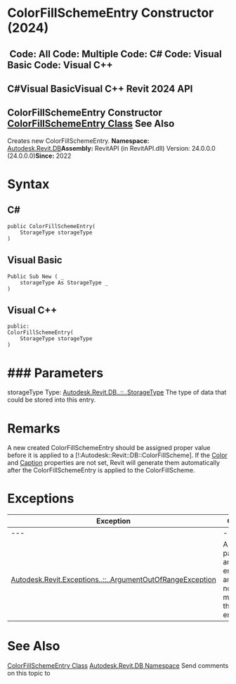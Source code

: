 # ColorFillSchemeEntry Constructor (2024)

﻿
 Code: All Code: Multiple Code: C# Code: Visual Basic Code: Visual C++   
---  
C#Visual BasicVisual C++
Revit 2024 API  
---  
ColorFillSchemeEntry Constructor   
[ColorFillSchemeEntry Class](065ddef3-065a-8bd5-9d34-4d2efd126e43.md "ColorFillSchemeEntry Class") See Also  
---  
Creates new ColorFillSchemeEntry. 
**Namespace:** [Autodesk.Revit.DB](87546ba7-461b-c646-cbb1-2cb8f5bff8b2.md "Autodesk.Revit.DB Namespace")**Assembly:** RevitAPI (in RevitAPI.dll) Version: 24.0.0.0 (24.0.0.0)**Since:** 2022 
# Syntax
C#  
---  
```text
public ColorFillSchemeEntry(
	StorageType storageType
)
```
  
Visual Basic  
---  
```text
Public Sub New ( _
	storageType As StorageType _
)
```
  
Visual C++  
---  
```text
public:
ColorFillSchemeEntry(
	StorageType storageType
)
```
  
# ### Parameters
storageType
    Type: [Autodesk.Revit.DB..::..StorageType](3dbebcb8-792b-a3dd-fe63-faaa05704f3c.md "StorageType Enumeration") The type of data that could be stored into this entry. 
# Remarks
A new created ColorFillSchemeEntry should be assigned proper value before it is applied to a [!:Autodesk::Revit::DB::ColorFillScheme]. If the [Color](51bf35c9-3ae3-7fef-2bfb-0b9007742126.md "Color Property") and [Caption](b0d11e7a-c253-a4a9-3d20-ec47577c78dd.md "Caption Property") properties are not set, Revit will generate them automatically after the ColorFillSchemeEntry is applied to the ColorFillScheme. 
# Exceptions
| Exception | Condition |
| --- | --- |
| --- | --- |
| [Autodesk.Revit.Exceptions..::..ArgumentOutOfRangeException](60f148c9-ece0-a6bb-4e12-bb4a9c8c8a24.md "ArgumentOutOfRangeException Class") | A value passed for an enumeration argument is not a member of that enumeration |

# See Also
[ColorFillSchemeEntry Class](065ddef3-065a-8bd5-9d34-4d2efd126e43.md "ColorFillSchemeEntry Class")
[Autodesk.Revit.DB Namespace](87546ba7-461b-c646-cbb1-2cb8f5bff8b2.md "Autodesk.Revit.DB Namespace")
Send comments on this topic to 